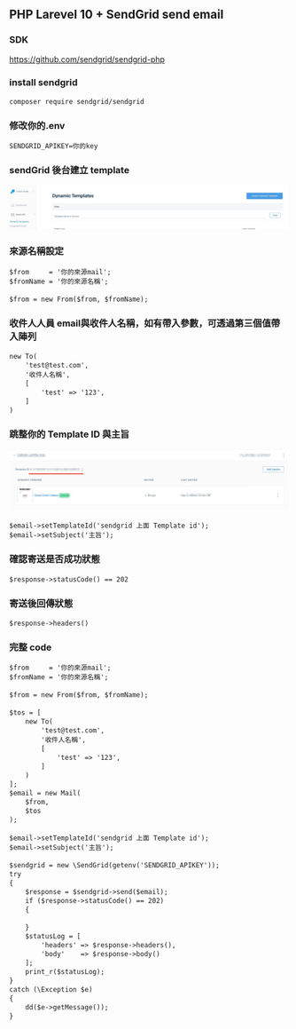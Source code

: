 ## PHP Larevel 10 + SendGrid send email

### SDK
<https://github.com/sendgrid/sendgrid-php>


### install sendgrid
```
composer require sendgrid/sendgrid
```

### 修改你的.env
```
SENDGRID_APIKEY=你的key
```
### sendGrid 後台建立 template

![image](/images/sendgrid-create.jpg "sendGrid > create")

### 來源名稱設定
```
$from     = '你的來源mail';
$fromName = '你的來源名稱';

$from = new From($from, $fromName);
```
### 收件人人員 email與收件人名稱，如有帶入參數，可透過第三個值帶入陣列
```
new To(
    'test@test.com',
    '收件人名稱',
    [
        'test' => '123',
    ]
)

```

### 跳整你的 Template ID 與主旨
![image](/images/sendgrid-get-template-id.jpg "sendGrid > get template id")
```
$email->setTemplateId('sendgrid 上面 Template id');
$email->setSubject('主旨');
```

### 確認寄送是否成功狀態
```
$response->statusCode() == 202
```
### 寄送後回傳狀態
```
$response->headers()
```
### 完整 code
```
$from     = '你的來源mail';
$fromName = '你的來源名稱';

$from = new From($from, $fromName);

$tos = [
    new To(
        'test@test.com',
        '收件人名稱',
        [
            'test' => '123',
        ]
    )
];
$email = new Mail(
    $from,
    $tos
);

$email->setTemplateId('sendgrid 上面 Template id');
$email->setSubject('主旨');

$sendgrid = new \SendGrid(getenv('SENDGRID_APIKEY'));
try 
{
    $response = $sendgrid->send($email);
    if ($response->statusCode() == 202)
    {
        
    }
    $statusLog = [
        'headers' => $response->headers(),
        'body'    => $response->body()
    ];
    print_r($statusLog);
}
catch (\Exception $e)
{
    dd($e->getMessage());
}
```